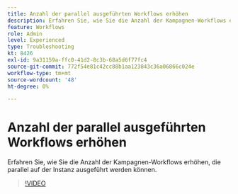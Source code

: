 ```yaml
---
title: Anzahl der parallel ausgeführten Workflows erhöhen
description: Erfahren Sie, wie Sie die Anzahl der Kampagnen-Workflows erhöhen, die parallel auf der Instanz ausgeführt werden können.
feature: Workflows
role: Admin
level: Experienced
type: Troubleshooting
kt: 8426
exl-id: 9a31159a-ffc0-41d2-8c3b-68a5d6f77fc4
source-git-commit: 772f54e81c42cc88b1aa123843c36a06866c024e
workflow-type: tm+mt
source-wordcount: '48'
ht-degree: 0%

---
```


# Anzahl der parallel ausgeführten Workflows erhöhen

Erfahren Sie, wie Sie die Anzahl der Kampagnen-Workflows erhöhen, die parallel auf der Instanz ausgeführt werden können.

>[!VIDEO](https://video.tv.adobe.com/v/335982?quality=12)
